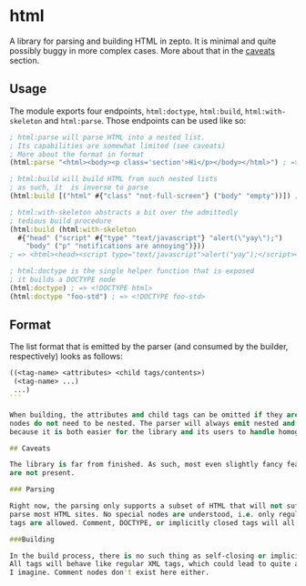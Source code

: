 # html

A library for parsing and building HTML in zepto.
It is minimal and quite possibly buggy in more complex cases.
More about that in the [caveats](#caveats) section.

## Usage

The module exports four endpoints, `html:doctype`,
`html:build`, `html:with-skeleton` and `html:parse`.
Those endpoints can be used like so:

```clojure
; html:parse will parse HTML into a nested list.
; Its capabilities are somewhat limited (see caveats)
; More about the format in format
(html:parse "<html><body><p class='section'>Hi</p></body></html>") ; => ((html #{} ((body #{} ((p #{class section} Hi))))))

; html:build will build HTML from such nested lists
; as such, it  is inverse to parse
(html:build [("html" #{"class" "not-full-screen"} ("body" "empty"))]) ; => <html class="not-full-screen"><body>empty</body></html>

; html:with-skeleton abstracts a bit over the admittedly
; tedious build procedure
(html:build (html:with-skeleton
  #{"head" ("script" #{"type" "text/javascript"} "alert(\"yay\");")
    "body" ("p" "notifications are annoying")}))
; => <html><head><script type="text/javascript">alert("yay");</script></head><body><p>notifications are annoying</p></body></html>

; html:doctype is the single helper function that is exposed
; it builds a DOCTYPE node
(html:doctype) ; => <!DOCTYPE html>
(html:doctype "foo-std") ; => <!DOCTYPE foo-std>
```

## Format

The list format that is emitted by the parser (and consumed by the builder, respectively)
looks as follows:
````clojure
((<tag-name> <attributes> <child tags/contents>)
 (<tag-name> ...)
 ...)
```

When building, the attributes and child tags can be omitted if they are empty and single
nodes do not need to be nested. The parser will always emit nested and complete data,
because it is both easier for the library and its users to handle homogenous data.

## Caveats

The library is far from finished. As such, most even slightly fancy features of HTML
are not present.

### Parsing

Right now, the parsing only supports a subset of HTML that will not suffice to
parse most HTML sites. No special nodes are understood, i.e. only regular or self-closing
tags are allowed. Comment, DOCTYPE, or implicitly closed tags will all result in failure.

###Building

In the build process, there is no such thing as self-closing or implicitly closing tags.
All tags will behave like regular XML tags, which could lead to quite a bit of frustration
I imagine. Comment nodes don't exist here either.
